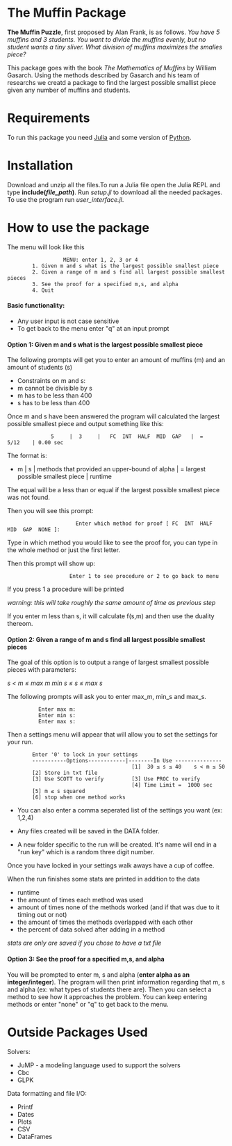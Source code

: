 # The Muffin Package
**The Muffin Puzzle**, first proposed by Alan Frank, is as follows.
*You have 5 muffins and 3 students. You want to divide the muffins evenly, but no student wants a tiny sliver. What division of muffins maximizes the smalles piece?*

This package goes with the book *The Mathematics of Muffins* by William Gasarch. Using the methods described by Gasarch and his team of researchs we creatd a package to find the largest possible smallist piece given any number of muffins and students.  


# Requirements
To run this package you need [Julia](https://julialang.org/downloads/) and some version of [Python](https://www.python.org/downloads/).

# Installation
Download and unzip all the files.To run a Julia file open the Julia REPL and type **include(*file_path*)**. Run *setup.jl* to download all the needed packages. To use the program run *user_interface.jl*.

# How to use the package
The menu will look like this

                      MENU: enter 1, 2, 3 or 4
            1. Given m and s what is the largest possible smallest piece
            2. Given a range of m and s find all largest possible smallest pieces
            3. See the proof for a specified m,s, and alpha
            4. Quit

#### Basic functionality:
   * Any user input is not case sensitive
   * To get back to the menu enter "q" at an input prompt
#### Option 1: Given m and s what is the largest possible smallest piece
The following prompts will get you to enter an amount of muffins (m) and an amount of students (s)

* Constraints on m and s: 
* m cannot be divisible by s
* m has to be less than 400
* s has to be less than 400  

Once m and s have been answered the program will calculated the largest possible smallest piece and output something like this:

                  5     |  3     |   FC  INT  HALF  MID  GAP   |  =      5/12    | 0.00 sec
                  
The format is:

* m     |  s     |   methods that provided an upper-bound of alpha   | = largest possible smallest piece    | runtime

The equal will be a less than or equal if the largest possible smallest piece was not found. 

Then you will see this prompt:
                                   
                          Enter which method for proof [ FC  INT  HALF  MID  GAP  NONE ]: 
                          
Type in which method you would like to see the proof for, you can type in the whole method or just the first letter. 

Then this prompt will show up:

                        Enter 1 to see procedure or 2 to go back to menu      
                        
If you press 1 a procedure will be printed 

*warning: this will take roughly the same amount of time as previous step*   

If you enter m less than s, it will calculate f(s,m) and then use the duality thereom. 
<!---
**Example run   m = 11   s = 5**

            Enter m: 11
            Enter s: 5
              11    |  5     |   INT  HALF  MID  GAP   |  =     13/30    | 0.01 sec

            Enter which method for proof [ INT  HALF  MID  GAP  NONE ]: m

            MID proof of upperbound
            ***********************************************

            m  = 11  s = 5
            2 5-students    3 4-students    10 5-shares     12 4-shares
            Numbers assumed to have denominator: 30

            SPLIT THE 4 SHARES

                 (    10   5-shares   )    |    (  2   small  4-shares )         (  10  large  4-shares  )
                13                   14        15                     15        16                      17

            SPLIT THE 4 SHARES AGAIN

                 (   1    4-shares    |    1    4-shares   )         (  10  large  4-shares  )
                15                   15                   15        16                      17

            Possible muffin distributions
            ( 3 3 3 3 )
            System of equations = [1, 1, 10, 3]
            4×1 Array{Int64,2}:
             0
             0
             4
             1
            No solution on the Naturals
            alpha ≤ 13/30
            ***********************************************

            Enter 1 to see procedure or 2 to go back to menu
            1

            Procedure for f(11, 5) = 13/30
            ***********************************************
            All numbers assumed to have denominator: 30
            Cut 8 muffins {  13  17  }
            Cut 2 muffins {  14  16  }
            Cut 1 muffins {  15  15  }

            Give 2 students {  13  13  13  13  14  }
            Give 2 students {  15  17  17  17  }
            Give 1 students {  16  16  17  17  }
            ***********************************************
            --->
#### Option 2: Given a range of m and s find all largest possible smallest pieces
  The goal of this option is to output a range of largest smallest possible pieces with parameters:
  
  
  *s < m $\le$ max m         min s $\le$ s $\le$ max s*    
  
  The following prompts will ask you to enter max_m, min_s and max_s. 
   
              Enter max m: 
              Enter min s: 
              Enter max s: 

  
  Then a settings menu will appear that will allow you to set the settings for your run.
  
            Enter '0' to lock in your settings
            -----------Options------------|--------In Use ---------------
                                            [1]  30 ≤ s ≤ 40    s < m ≤ 50
            [2] Store in txt file
            [3] Use SCOTT to verify         [3] Use PROC to verify
                                            [4] Time Limit =  1000 sec
            [5] m ≤ s squared
            [6] stop when one method works

  
  * You can also enter a comma seperated list of the settings you want (ex: 1,2,4)
 
  * Any files created will be saved in the DATA folder.
  
  * A new folder specific to the run will be created. It's name will end in a "run key" which is a random three digit number. 
  
  Once you have locked in your settings walk aways have a cup of coffee.
  
  When the run finishes some stats are printed in addition to the data
  
* runtime
* the amount of times each method was used
* amount of times none of the methods worked (and if that was due to it timing out or not)
* the amount of times the methods overlapped with each other
* the percent of data solved after adding in a method
  
 *stats are only are saved if you chose to have a txt file*
 <!---
 **Example run  20 ≤ s ≤ 25    s < m ≤ 30**
 
 
             Enter '0' to lock in your settings
            -----------Options------------|--------In Use ---------------
                                            [1]  20 ≤ s ≤ 25    s < m ≤ 30
            [2] Store in txt file
            [3] Use SCOTT to verify         [3] Use PROC to verify
                                            [4] Time Limit =  1000 sec
            [5] m ≤ s squared
            [6] stop when one method works
            0


               m    |   s    |                   Method(s)                  |        α        |       runtime
            ------------------------------------------------------------------------------------------------------
              21    |  20    |   FC  INT                  MID  GAP          |  =      7/20    | 0.23 sec
              23    |  20    |       INT  HALF  EBM  HBM  MID  GAP          |  =      7/20    | 0.04 sec
              27    |  20    |   FC             EBM                         |  =      1/3     | 0.02 sec
              29    |  20    |   FC             EBM                         |  =      1/3     | 0.02 sec
              22    |  21    |                  EBM                         |  =      1/3     | 0.01 sec
              23    |  21    |                  EBM  HBM  MID  GAP          |  =     29/84    | 0.11 sec
              25    |  21    |       INT  HALF  EBM                         |  =      1/3     | 0.01 sec
              26    |  21    |       INT             HBM  MID  GAP          |  =     22/63    | 0.03 sec
              29    |  21    |   FC             EBM                         |  =      1/3     | 0.01 sec
              23    |  22    |                  EBM  HBM       GAP          |  =     15/44    | 0.23 sec
              25    |  22    |                       HBM       GAP          |  =     23/66    | 0.07 sec
              27    |  22    |       INT  HALF  EBM  HBM  MID  GAP          |  =      4/11    | 0.33 sec
              29    |  22    |   FC  INT        EBM       MID  GAP          |  =     15/44    | 0.27 sec
              24    |  23    |   FC  INT                  MID  GAP          |  =      8/23    | 0.11 sec
              25    |  23    |                  EBM                         |  =      1/3     | 0.01 sec
              26    |  23    |       INT        EBM       MID               |  =      8/23    | 0.04 sec
              27    |  23    |       INT  HALF  EBM                         |  =      1/3     | 0.01 sec
              28    |  23    |       INT  HALF  EBM       MID  GAP          |  =     33/92    | 0.07 sec
              29    |  23    |                                 GAP          |  =     49/138   | 0.05 sec
              30    |  23    |   FC  INT        EBM       MID  GAP          |  =      8/23    | 0.09 sec
              25    |  24    |                  EBM                         |  =      1/3     | 0.01 sec
              29    |  24    |       INT  HALF  EBM       MID  GAP          |  =     17/48    | 0.04 sec
              26    |  25    |                  EBM  HBM       GAP          |  =     17/50    | 0.32 sec
              27    |  25    |                  EBM       MID  GAP          |  =     17/50    | 0.15 sec
              28    |  25    |       INT        EBM                         |  =      1/3     | 0.01 sec
              29    |  25    |       INT  HALF  EBM       MID  GAP          |  =     17/50    | 0.15 sec

            ---------------- STATS ----------------
            Total time:  00:00:2.47

            Amount of times each method produced the correct alpha
            FC: 7/26 ==> 26.92 %
            HALF: 7/26 ==> 26.92 %
            INT: 14/26 == >53.85 %
            MID: 13/26 ==> 50.00 %
            EBM: 21/26 ==> 80.77 %
            HBM: 7/26 ==> 26.92 %
            GAP:16/26 ==>  61.54 %
            TRAIN: 0/26 ==> 0.00 %

            Amount of times the correct alpha was not found
            TIME OUT [1000 sec]: 0/26 ==> 0.00 %
            Incorrect upper-bound: 0/26 ==> 0.00 %


            Amount of times methods overlapped:
             FC  INT                  MID  GAP         ==> 2/26.0 = 7.69%
                            EBM  HBM       GAP         ==> 2/26.0 = 7.69%
                            EBM  HBM  MID  GAP         ==> 1/26.0 = 3.85%
                 INT        EBM                        ==> 1/26.0 = 3.85%
             FC             EBM                        ==> 3/26.0 = 11.54%
                 INT  HALF  EBM                        ==> 2/26.0 = 7.69%
                 INT  HALF  EBM  HBM  MID  GAP         ==> 2/26.0 = 7.69%
                 INT        EBM       MID              ==> 1/26.0 = 3.85%
                                 HBM       GAP         ==> 1/26.0 = 3.85%
             FC  INT        EBM       MID  GAP         ==> 2/26.0 = 7.69%
                            EBM       MID  GAP         ==> 1/26.0 = 3.85%
                 INT             HBM  MID  GAP         ==> 1/26.0 = 3.85%
                            EBM                        ==> 3/26.0 = 11.54%
                                           GAP         ==> 1/26.0 = 3.85%
                 INT  HALF  EBM       MID  GAP         ==> 3/26.0 = 11.54%

            Percentage of correct alphas found adding in methods one by one:
            FC    =>    7/26.0 = 26.92%

            FC HALF    =>    14/26.0 = 53.85%

            FC HALF INT    =>    17/26.0 = 65.38%

            FC HALF INT MID    =>    19/26.0 = 73.08%

            FC HALF INT MID EBM    =>    24/26.0 = 92.31%

            FC HALF INT MID EBM HBM    =>    25/26.0 = 96.15%

            FC HALF INT MID EBM HBM GAP    =>    26/26.0 = 100.0%

            FC HALF INT MID EBM HBM GAP TRAIN    =>    26/26.0 = 100.0%

--->
 
#### Option 3: See the proof for a specified m,s, and alpha

You will be prompted to enter m, s and alpha (**enter alpha as an integer/integer**). The program will then print information regarding that m, s and alpha (ex: what types of students there are). Then you can select a method to see how it approaches the problem. You can keep entering methods or enter "none" or "q" to get back to the menu. 
<!---
**Example Run   m = 5   s = 3   alpha = 5/12**

            Enter m: 5
            Enter s: 3
            Enter alpha [x/y] or 0: 5/12


                There are 4-students and 3-students
                There are 1 4-students and 2 3-students

            m  = 5  s = 3
            1 4-students    2 3-students    4 4-shares      6 3-shares
            Numbers assumed to have denominator: 12

            SPLIT THE 3 SHARES

                 (    4    4-shares   )    |    (  2   small  3-shares )         (  4   large  3-shares  )
                5                    5         6                      6         7                       7

            SPLIT THE 3 SHARES AGAIN

                 (   1    3-shares    |    1    3-shares   )         (  4   large  3-shares  )
                6                    6                    6         7                       7

              Enter a method to see it's proof or 'none' to go back to menu [FC INT HALF EBM HBM MID GAP TRAIN NONE]
            f

            FC proof of upperbound
            ***********************************************
            max{ 1/3, min{5/3 * 1/4 , 1- 5/3 * 1/3}
            = max{1/3, 5/12}
            = 5/12
            ***********************************************
              Enter a method to see it's proof or 'none' to go back to menu [FC INT HALF EBM HBM MID GAP TRAIN NONE]
            i

            INT proof of upperbound
            ***********************************************
            m  = 5  s = 3
            1 4-students    2 3-students    4 4-shares      6 3-shares
            Numbers assumed to have denominator: 12

            SPLIT THE 3 SHARES

                 (    4    4-shares   )    |    (  2   small  3-shares )         (  4   large  3-shares  )
                5                    5         6                      6         7                       7

            0 small shares and 3 large shares works
            Need at least 3 large shares
            2 students need at least 3 large shares, but there are only 4 large shares, so alpha ≤ 5/12
--->

# Outside Packages Used
Solvers:
<ul>
  <li> JuMP - a modeling language used to support the solvers</li>
  <li>Cbc</li>
  <li>GLPK</li>
</ul>
Data formatting and file I/O: 
<ul>
  <li>Printf</li>
  <li>Dates</li> 
  <li>Plots</li>
  <li>CSV</li>
  <li>DataFrames</li>
 </ul>
